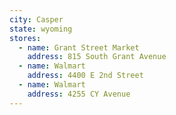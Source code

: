 ```yaml
---
city: Casper
state: wyoming
stores:
  - name: Grant Street Market
    address: 815 South Grant Avenue
  - name: Walmart
    address: 4400 E 2nd Street
  - name: Walmart
    address: 4255 CY Avenue
---
```

